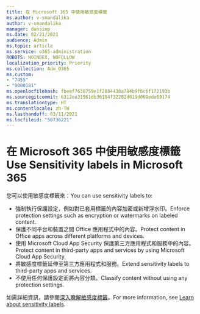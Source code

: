 ```yaml
---
title: 在 Microsoft 365 中使用敏感度標籤
ms.author: v-smandalika
author: v-smandalika
manager: dansimp
ms.date: 02/21/2021
audience: Admin
ms.topic: article
ms.service: o365-administration
ROBOTS: NOINDEX, NOFOLLOW
localization_priority: Priority
ms.collection: Adm_O365
ms.custom:
- "7455"
- "9000181"
ms.openlocfilehash: fbeef7638759e1f2884430a784b9f6c6f172193b
ms.sourcegitcommit: 6312ee31561db36104f32282d019d069ede69174
ms.translationtype: HT
ms.contentlocale: zh-TW
ms.lasthandoff: 03/11/2021
ms.locfileid: "50736221"
---
```

# <a name="use-sensitivity-labels-in-microsoft-365"></a><span data-ttu-id="d0654-102">在 Microsoft 365 中使用敏感度標籤</span><span class="sxs-lookup"><span data-stu-id="d0654-102">Use Sensitivity labels in Microsoft 365</span></span>

<span data-ttu-id="d0654-103">您可以使用敏感度標籤來：</span><span class="sxs-lookup"><span data-stu-id="d0654-103">You can use sensitivity labels to:</span></span>
- <span data-ttu-id="d0654-104">強制執行保護設定，例如對已套用標籤的內容加密或新增浮水印。</span><span class="sxs-lookup"><span data-stu-id="d0654-104">Enforce protection settings such as encryption or watermarks on labeled content.</span></span>
- <span data-ttu-id="d0654-105">保護不同平台和裝置之間 Office 應用程式中的內容。</span><span class="sxs-lookup"><span data-stu-id="d0654-105">Protect content in Office apps across different platforms and devices.</span></span>
- <span data-ttu-id="d0654-106">使用 Microsoft Cloud App Security 保護第三方應用程式和服務中的內容。</span><span class="sxs-lookup"><span data-stu-id="d0654-106">Protect content in third-party apps and services by using Microsoft Cloud App Security.</span></span>
- <span data-ttu-id="d0654-107">將敏感度標籤延伸至第三方應用程式和服務。</span><span class="sxs-lookup"><span data-stu-id="d0654-107">Extend sensitivity labels to third-party apps and services.</span></span>
- <span data-ttu-id="d0654-108">不使用任何保護設定而將內容分類。</span><span class="sxs-lookup"><span data-stu-id="d0654-108">Classify content without using any protection settings.</span></span>

<span data-ttu-id="d0654-109">如需詳細資訊，請參閱[深入瞭解敏感度標籤](https://docs.microsoft.com/microsoft-365/compliance/sensitivity-labels)。</span><span class="sxs-lookup"><span data-stu-id="d0654-109">For more information, see [Learn about sensitivity labels](https://docs.microsoft.com/microsoft-365/compliance/sensitivity-labels).</span></span>